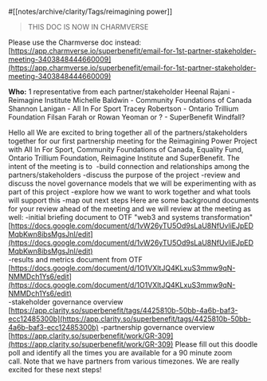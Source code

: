 #[[notes/archive/clarity/Tags/reimagining power]] 
>THIS DOC IS NOW IN CHARMVERSE

Please use the Charmverse doc instead:
[https://app.charmverse.io/superbenefit/email-for-1st-partner-stakeholder-meeting-3403848444660009](https://app.charmverse.io/superbenefit/email-for-1st-partner-stakeholder-meeting-3403848444660009) 


**Who:** 1 representative from each partner/stakeholder 
Heenal Rajani - Reimagine Institute
Michelle Baldwin - Community Foundations of Canada
Shannon Lanigan - All In For Sport
Tracey Robertson - Ontario Trillium Foundation
Filsan Farah or Rowan Yeoman or ? - SuperBenefit
Windfall?


Hello all
We are excited to bring together all of the partners/stakeholders together for our first partnership meeting for the Reimagining Power Project with All In For Sport, Community Foundations of Canada, Equality Fund, Ontario Trillium Foundation, Reimagine Institute and SuperBenefit.
The intent of the meeting is to 
-build connection and relationships among the partners/stakeholders
-discuss the purpose of the project
-review and discuss the novel governance models that we will be experimenting with as part of this project
-explore how we want to work together and what tools will support this
-map out next steps
Here are some background documents for your review ahead of the meeting and we will review at the meeting as well:
-initial briefing document to OTF "web3 and systems transformation" [https://docs.google.com/document/d/1vW26yTU5Od9sLaU8NfUvliEJpEDMqbKwn8ibsMgsJnI/edit](https://docs.google.com/document/d/1vW26yTU5Od9sLaU8NfUvliEJpEDMqbKwn8ibsMgsJnI/edit)  
-results and metrics document from OTF [https://docs.google.com/document/d/1O1VXltJQ4KLxuS3mmw9qN-NMMDch1Ys6/edit](https://docs.google.com/document/d/1O1VXltJQ4KLxuS3mmw9qN-NMMDch1Ys6/edit)  
-stakeholder governance overview [https://app.clarity.so/superbenefit/tags/4425810b-50bb-4a6b-baf3-ecc12485300b](https://app.clarity.so/superbenefit/tags/4425810b-50bb-4a6b-baf3-ecc12485300b) 
-partnership governance overview [https://app.clarity.so/superbenefit/work/GR-309](https://app.clarity.so/superbenefit/work/GR-309) 
Please fill out this doodle poll and identify all the times you are available for a 90 minute zoom call. Note that we have partners from various timezones. 
We are really excited for these next steps!